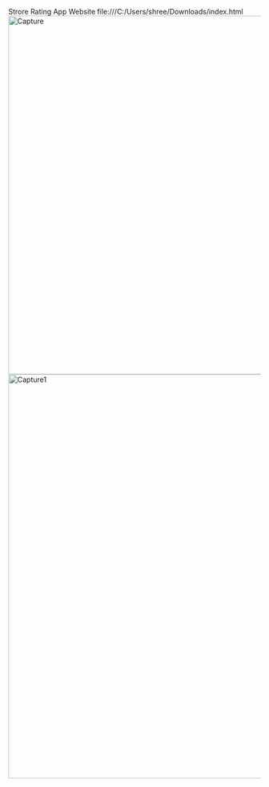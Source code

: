 Strore Rating App
 Website file:///C:/Users/shree/Downloads/index.html
 <img width="994" height="715" alt="Capture" src="https://github.com/user-attachments/assets/74df3c2e-aad5-4095-8b44-bd82d5172e13" />
<img width="1578" height="806" alt="Capture1" src="https://github.com/user-attachments/assets/8a1c8a59-1a0f-4365-b823-58247ce06d84" />
